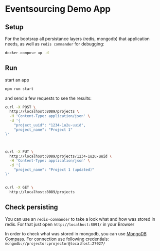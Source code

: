 # Eventsourcing Demo App

## Setup

For the bootsrap all persistance layers (redis, mongodb) that application needs, as well as `redis commander` for debugging:
```sh
docker-compose up -d
```


## Run

start an app 
```sh
npm run start
````


and send a few requests to see the results:
```sh
curl -X POST \
  http://localhost:8089/projects \
  -H 'Content-Type: application/json' \
  -d '{
	"project_uuid": "1234-1u2u-uuid",
	"project_name": "Project 1"
}'



curl -X PUT \
  http://localhost:8089/projects/1234-1u2u-uuid \
  -H 'Content-Type: application/json' \
  -d '{
	"project_name": "Project 1 (updated)"
}'


curl -X GET \
  http://localhost:8089/projects

````




## Check persisting


You can use an `redis-commander` to take a look what and how was stored in redis. For that just open `http://localhost:8091/` in your Browser

In order to check what was stored in mongodb, you can use [MongoDB Compass](https://www.mongodb.com/download-center/compass). For connection use following credentials: `mongodb://projector:projector@localhost:27027/`



